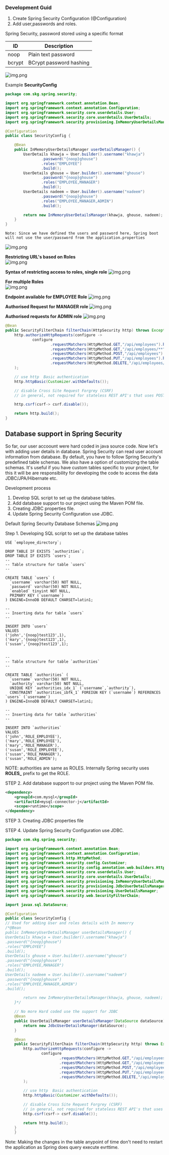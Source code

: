 ### Development Guid
1. Create Spring Security Configuration (@Configuration)
2. Add user,passwords and roles.

Spring Security, password stored using a specific format

| ID       | Description            |
|----------|----------------------- |
| noop     | Plain text password    |
| bcrypt   | BCrypt password hashing |
![img.png](Images/noOpPassword.png)

Example 
**SecurityConfig**
```java
package com.skg.spring.security;

import org.springframework.context.annotation.Bean;
import org.springframework.context.annotation.Configuration;
import org.springframework.security.core.userdetails.User;
import org.springframework.security.core.userdetails.UserDetails;
import org.springframework.security.provisioning.InMemoryUserDetailsManager;

@Configuration
public class SecurityConfig {

    @Bean
    public InMemoryUserDetailsManager userDetailsManager() {
        UserDetails khawja = User.builder().username("khawja")
                .password("{noop}ghouse")
                .roles("EMPLOYEE")
                .build();
        UserDetails ghouse = User.builder().username("ghouse")
                .password("{noop}ghouse")
                .roles("EMPLOYEE,MANAGER")
                .build();
        UserDetails nadeem = User.builder().username("nadeem")
                .password("{noop}ghouse")
                .roles("EMPLOYEE,MANAGER,ADMIN")
                .build();

        return new InMemoryUserDetailsManager(khawja, ghouse, nadeem);
    }
}

```
    Note: Since we have defined the users and password here, Spring boot will not use the user/password from the application.properties

![img.png](Images/postman-01.png)

**Restricting URL's based on Roles<br>**
![img.png](Images/restrictEndpoints.png)

**Syntax of restricting access to roles, single role**
![img.png](Images/restrictingAccessToRoles.png)

**For multiple Roles <br>**
![img.png](Images/multipleRoles.png)

**Endpoint available for EMPLOYEE Role**
![img.png](Images/employeeRoles.png)

**Authorised Request for MANAGER role**
![img.png](Images/managerRole.png)

**Authorised requests for ADMIN role**
![img.png](Images/adminRole.png)


```java
@Bean
public SecurityFilterChain filterChain(HttpSecurity http) throws Exception {
    http.authorizeHttpRequests(configure ->
            configure
                    .requestMatchers(HttpMethod.GET,"/api/employees").hasRole("EMPLOYEE")
                    .requestMatchers(HttpMethod.GET,"/api/employees/**").hasRole("EMPLOYEE")
                    .requestMatchers(HttpMethod.POST,"/api/employees").hasRole("MANAGER")
                    .requestMatchers(HttpMethod.PUT,"/api/employees").hasRole("MANAGER")
                    .requestMatchers(HttpMethod.DELETE,"/api/employees/**   ").hasRole("ADMIN")
    );

    // use http  Basic authentication
    http.httpBasic(Customizer.withDefaults());

    // disable Cross Site Request Forgrey (CSRF)
    // in general, not required for stateless REST API's that uses POST PUT DELETE and GET

    http.csrf(csrf-> csrf.disable());

    return http.build();
}
```

## Database support in Spring Security 

So far, our user accoount were hard coded in java source code. Now let's with adding user details in database.
Spring Security can read user account information from database. By default, you have to follow Spring Security's predefined table schemas.
We also have a option of customizing the table schemas. It's useful if you have custom tables specific to your project, for this it will be are
responsibility for developing the code to access the data JDBC/JPA/Hibernate etc.

Development process
1. Develop SQL script to set up the database tables.
2. Add database support to our project using the Maven POM file.
3. Creating JDBC properties file.
4. Update Spring Security Configuration use JDBC.

Default Spring Security Database Schemas
![img.png](Images/springSecuritySchemas.png)

Step 1. Developing SQL script to set up the database tables

```mysql-sql
USE `employee_directory`;

DROP TABLE IF EXISTS `authorities`;
DROP TABLE IF EXISTS `users`;
--
-- Table structure for table `users`
--

CREATE TABLE `users` (
  `username` varchar(50) NOT NULL,
  `password` varchar(50) NOT NULL,
  `enabled` tinyint NOT NULL,
  PRIMARY KEY (`username`)
) ENGINE=InnoDB DEFAULT CHARSET=latin1;

--
-- Inserting data for table `users`
--

INSERT INTO `users` 
VALUES 
('john','{noop}test123',1),
('mary','{noop}test123',1),
('susan','{noop}test123',1);


--
-- Table structure for table `authorities`
--

CREATE TABLE `authorities` (
  `username` varchar(50) NOT NULL,
  `authority` varchar(50) NOT NULL,
  UNIQUE KEY `authorities_idx_1` (`username`,`authority`),
  CONSTRAINT `authorities_ibfk_1` FOREIGN KEY (`username`) REFERENCES `users` (`username`)
) ENGINE=InnoDB DEFAULT CHARSET=latin1;

--
-- Inserting data for table `authorities`
--

INSERT INTO `authorities` 
VALUES 
('john','ROLE_EMPLOYEE'),
('mary','ROLE_EMPLOYEE'),
('mary','ROLE_MANAGER'),
('susan','ROLE_EMPLOYEE'),
('susan','ROLE_MANAGER'),
('susan','ROLE_ADMIN');
```
NOTE: authorities are same as ROLES. Internally Spring security uses **ROLES_** prefix to get the ROLE.

STEP 2. Add database support to our project using the Maven POM file.
```xml
<dependency>
    <groupId>com.mysql</groupId>
    <artifactId>mysql-connector-j</artifactId>
    <scope>runtime</scope>
</dependency>
```
STEP 3. Creating JDBC properties file

STEP 4. Update Spring Security Configuration use JDBC.
    
```java
package com.skg.spring.security;

import org.springframework.context.annotation.Bean;
import org.springframework.context.annotation.Configuration;
import org.springframework.http.HttpMethod;
import org.springframework.security.config.Customizer;
import org.springframework.security.config.annotation.web.builders.HttpSecurity;
import org.springframework.security.core.userdetails.User;
import org.springframework.security.core.userdetails.UserDetails;
import org.springframework.security.provisioning.InMemoryUserDetailsManager;
import org.springframework.security.provisioning.JdbcUserDetailsManager;
import org.springframework.security.provisioning.UserDetailsManager;
import org.springframework.security.web.SecurityFilterChain;

import javax.sql.DataSource;

@Configuration
public class SecurityConfig {
// Used for adding User and roles details with In memorry
/*@Bean
public InMemoryUserDetailsManager userDetailsManager() {
UserDetails khawja = User.builder().username("khawja")
.password("{noop}ghouse")
.roles("EMPLOYEE")
.build();
UserDetails ghouse = User.builder().username("ghouse")
.password("{noop}ghouse")
.roles("EMPLOYEE,MANAGER")
.build();
UserDetails nadeem = User.builder().username("nadeem")
.password("{noop}ghouse")
.roles("EMPLOYEE,MANAGER,ADMIN")
.build();

        return new InMemoryUserDetailsManager(khawja, ghouse, nadeem);
    }*/

    // No more Hard coded use the support for JDBC
    @Bean
    public UserDetailsManager userDetailsManager(DataSource dataSource){
        return new JdbcUserDetailsManager(dataSource);
    }

    @Bean
    public SecurityFilterChain filterChain(HttpSecurity http) throws Exception {
        http.authorizeHttpRequests(configure ->
                configure
                        .requestMatchers(HttpMethod.GET,"/api/employees").hasRole("EMPLOYEE")
                        .requestMatchers(HttpMethod.GET,"/api/employees/**").hasRole("EMPLOYEE")
                        .requestMatchers(HttpMethod.POST,"/api/employees").hasRole("MANAGER")
                        .requestMatchers(HttpMethod.PUT,"/api/employees").hasRole("MANAGER")
                        .requestMatchers(HttpMethod.DELETE,"/api/employees/**   ").hasRole("ADMIN")
        );

        // use http  Basic authentication
        http.httpBasic(Customizer.withDefaults());

        // disable Cross Site Request Forgrey (CSRF)
        // in general, not required for stateless REST API's that uses POST PUT DELETE and GET
        http.csrf(csrf-> csrf.disable());

        return http.build();
    }
    }
```

Note: Making the changes in the table anypoint of time don't need to restart the application as Spring does query execute evrttime.